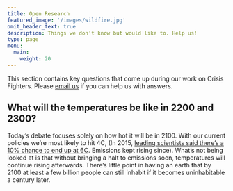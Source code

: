 ```yaml
---
title: Open Research
featured_image: '/images/wildfire.jpg'
omit_header_text: true
description: Things we don't know but would like to. Help us!
type: page
menu:
  main:
    weight: 20
---
```


This section contains key questions that come up during our work on Crisis Fighters. Please [email us](mailto:hi@crisisfighters.org) if you can help us with answers.

## What will the temperatures be like in 2200 and 2300?
Today’s debate focuses solely on how hot it will be in 2100. With our current policies we’re most likely to hit 4C, (In 2015, [leading scientists said there’s a 10% chance to end up at 6C](https://www.independent.co.uk/environment/climate-change/global-warming-experts-say-temperatures-could-rise-by-6c-by-2100-with-cataclysmic-results-10193506.html). Emissions kept rising since). What’s not being looked at is that without bringing a halt to emissions soon, temperatures will continue rising afterwards. There’s little point in having an earth that by 2100 at least a few billion people can still inhabit if it becomes uninhabitable a century later.
